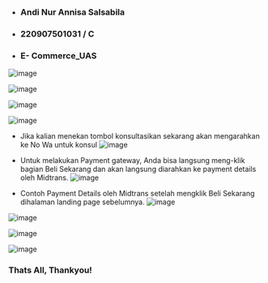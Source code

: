 - ### Andi Nur Annisa Salsabila
- ### 220907501031 / C
- ### E- Commerce_UAS

![image](https://github.com/user-attachments/assets/e8375ceb-647f-4ebc-98bf-506080013d34)

![image](https://github.com/user-attachments/assets/91c70def-d953-4754-94d1-76b712cc17be)

![image](https://github.com/user-attachments/assets/af47f651-9726-4ba0-a974-997f7c2e7548)

![image](https://github.com/user-attachments/assets/20d093e6-8659-4df4-8fba-5b5083d40890)

- Jika kalian menekan tombol konsultasikan sekarang akan mengarahkan ke No Wa untuk konsul
![image](https://github.com/user-attachments/assets/566da0bc-97ad-4a91-9b7e-464ae04168a9)

- Untuk melakukan Payment gateway, Anda bisa langsung meng-klik bagian Beli Sekarang dan akan langsung diarahkan ke payment details oleh Midtrans.
![image](https://github.com/user-attachments/assets/b9e5bf6d-cd48-4534-96f1-8c993506c68c)

- Contoh Payment Details oleh Midtrans setelah mengklik Beli Sekarang dihalaman landing page sebelumnya.
![image](https://github.com/user-attachments/assets/cbae4cc2-e277-4aba-9277-c3e40d560ba6)

![image](https://github.com/user-attachments/assets/7d37e58b-5a47-4544-95ca-6294ca356b4e)

![image](https://github.com/user-attachments/assets/b8fc6a07-f3bb-4714-869d-8f992f27d168)

![image](https://github.com/user-attachments/assets/80febde7-3220-40f4-ab6c-6b49a3ec2b38)

### Thats All, Thankyou!
